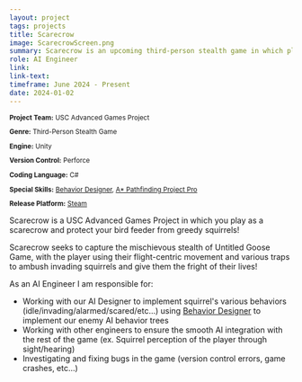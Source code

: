```yaml
---
layout: project
tags: projects
title: Scarecrow
image: ScarecrowScreen.png
summary: Scarecrow is an upcoming third-person stealth game in which play as a scarecrow and protect your bird feeder from greedy squirrels!
role: AI Engineer
link:
link-text:
timeframe: June 2024 - Present
date: 2024-01-02
---
```

<div class="textspace mt-8" style="font-size: smaller;">
    <p><strong>Project Team:</strong> USC Advanced Games Project</p>
    <p><strong>Genre:</strong> Third-Person Stealth Game</p>
    <p><strong>Engine:</strong> Unity</p>
    <p><strong>Version Control:</strong> Perforce</p>
    <p><strong>Coding Language:</strong> C#</p>
    <p><strong>Special Skills:</strong> <a href = "https://shorturl.at/JAcK4" class = "highlight underline hover:text-red-800">Behavior Designer</a>, <a href = "https://arongranberg.com/astar/" class = "highlight underline hover:text-red-800"> A* Pathfinding Project Pro</a></p>
    <p><strong>Release Platform:</strong> <a href="https://store.steampowered.com/app/2686930/Boos_There/" class="highlight underline hover:text-purple-800">Steam</a></p>
</div>
<div class = "textspace mt-8">
<p class = "">Scarecrow is a USC Advanced Games Project in which you play as a scarecrow and protect your bird feeder from greedy squirrels!</p>
    <p> Scarecrow seeks to capture the mischievous stealth of Untitled Goose Game, with the player using their flight-centric movement and various traps to ambush invading squirrels and give them the fright of their lives!</p>
</div>

<div class = "textspace-no-margin my-8">
<p>As an <span class = "highlight">AI Engineer</span> I am responsible for:</p>
<ul class = "list-disc ml-4">
    <li>Working with our AI Designer to implement squirrel's various behaviors (idle/invading/alarmed/scared/etc...) using <a href = "https://shorturl.at/JAcK4" class = "highlight underline hover:text-red-800">Behavior Designer</a> to implement our enemy AI behavior trees</li>
    <li>Working with other engineers to ensure the smooth AI integration with the rest of the game  (ex. Squirrel perception of the player through sight/hearing)</li>
    <li>Investigating and fixing bugs in the game (version control errors, game crashes, etc...) </li>
</ul>
</div>
